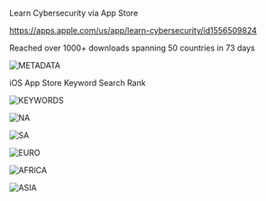 Learn Cybersecurity via App Store

https://apps.apple.com/us/app/learn-cybersecurity/id1556509824

Reached over 1000+ downloads spanning 50 countries in 73 days

![METADATA](https://user-images.githubusercontent.com/47507364/118404321-53275b00-b627-11eb-8ebb-32bb381cf32b.png)


iOS App Store Keyword Search Rank

![KEYWORDS](https://user-images.githubusercontent.com/47507364/118404312-4b67b680-b627-11eb-9490-8139c2076458.png)



![NA](https://user-images.githubusercontent.com/47507364/118404328-59b5d280-b627-11eb-87b8-633deb256d55.png)

![SA](https://user-images.githubusercontent.com/47507364/118404338-5fabb380-b627-11eb-88d9-cb7775ec3c89.png)

![EURO](https://user-images.githubusercontent.com/47507364/118404345-6df9cf80-b627-11eb-9c1f-a25c09ec32a4.png)

![AFRICA](https://user-images.githubusercontent.com/47507364/118404350-73571a00-b627-11eb-98e3-ed346f13c912.png)

![ASIA](https://user-images.githubusercontent.com/47507364/118404360-77833780-b627-11eb-8509-bd3a602e79ec.png)
